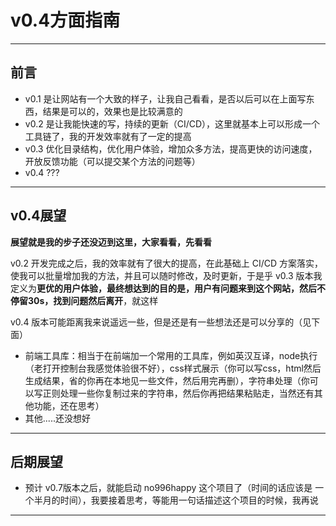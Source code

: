  # v0.4方面指南

---

## 前言

- v0.1 是让网站有一个大致的样子，让我自己看看，是否以后可以在上面写东西，结果是可以的，效果也是比较满意的
- v0.2 是让我能快速的写，持续的更新（CI/CD），这里就基本上可以形成一个工具链了，我的开发效率就有了一定的提高
- v0.3 优化目录结构，优化用户体验，增加众多方法，提高更快的访问速度，开放反馈功能（可以提交某个方法的问题等）
- v0.4 ???

---

## v0.4展望

**展望就是我的步子还没迈到这里，大家看看，先看看**

v0.2 开发完成之后，我的效率就有了很大的提高，在此基础上 CI/CD 方案落实，使我可以批量增加我的方法，并且可以随时修改，及时更新，于是乎 v0.3 版本我定义为**更优的用户体验，最终想达到的目的是，用户有问题来到这个网站，然后不停留30s，找到问题然后离开**，就这样

v0.4 版本可能距离我来说遥远一些，但是还是有一些想法还是可以分享的（见下面）

- 前端工具库：相当于在前端加一个常用的工具库，例如英汉互译，node执行（老打开控制台我感觉体验很不好），css样式展示（你可以写css，html然后生成结果，省的你再在本地见一些文件，然后用完再删），字符串处理（你可以写正则处理一些你复制过来的字符串，然后你再把结果粘贴走，当然还有其他功能，还在思考）
- 其他.....还没想好


---

## 后期展望

- 预计 v0.7版本之后，就能启动 no996happy 这个项目了（时间的话应该是 一个半月的时间），我要接着思考，等能用一句话描述这个项目的时候，我再说

---

